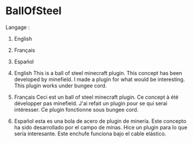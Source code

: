 # BallOfSteel

Langage :
1. English
2. Français
3. Español

1. English
This is a ball of steel minecraft plugin. This concept has been developed by minefield. I made a plugin for what would be interesting. This plugin works under bungee cord.

2. Français
Ceci est un ball of steel minecraft plugin. Ce concept à été développer pas minefield. J'ai refait un plugin pour se qui serai intéresser. Ce plugin fonctionne sous bungee cord.

3. Español
esta es una bola de acero de plugin de minería. Este concepto ha sido desarrollado por el campo de minas. Hice un plugin para lo que sería interesante. Este enchufe funciona bajo el cable elástico.
